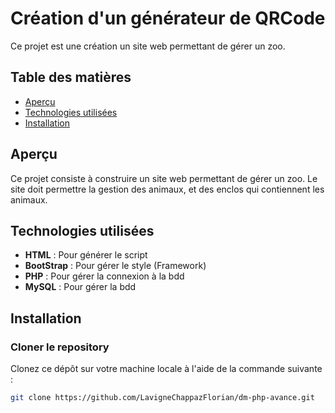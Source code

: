 # Création d'un générateur de QRCode

Ce projet est une création un site web permettant de gérer un zoo.

## Table des matières

- [Aperçu](#aperçu)
- [Technologies utilisées](#technologies-utilisées)
- [Installation](#installation)

## Aperçu

Ce projet consiste à construire un site web permettant de gérer un zoo. Le site doit permettre la gestion des animaux, et des enclos qui contiennent les animaux.

## Technologies utilisées

- **HTML** : Pour générer le script
- **BootStrap** : Pour gérer le style (Framework)
- **PHP** : Pour gérer la connexion à la bdd
- **MySQL** : Pour gérer la bdd

## Installation

### Cloner le repository

Clonez ce dépôt sur votre machine locale à l'aide de la commande suivante :

```bash
git clone https://github.com/LavigneChappazFlorian/dm-php-avance.git

